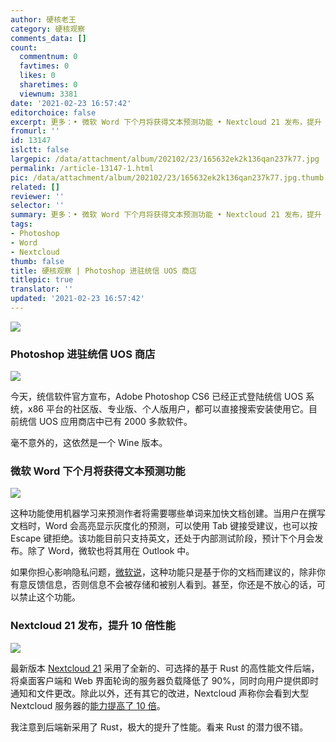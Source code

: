 ```yaml
---
author: 硬核老王
category: 硬核观察
comments_data: []
count:
  commentnum: 0
  favtimes: 0
  likes: 0
  sharetimes: 0
  viewnum: 3381
date: '2021-02-23 16:57:42'
editorchoice: false
excerpt: 更多：• 微软 Word 下个月将获得文本预测功能 • Nextcloud 21 发布，提升 10 倍性能
fromurl: ''
id: 13147
islctt: false
largepic: /data/attachment/album/202102/23/165632ek2k136qan237k77.jpg
permalink: /article-13147-1.html
pic: /data/attachment/album/202102/23/165632ek2k136qan237k77.jpg.thumb.jpg
related: []
reviewer: ''
selector: ''
summary: 更多：• 微软 Word 下个月将获得文本预测功能 • Nextcloud 21 发布，提升 10 倍性能
tags:
- Photoshop
- Word
- Nextcloud
thumb: false
title: 硬核观察 | Photoshop 进驻统信 UOS 商店
titlepic: true
translator: ''
updated: '2021-02-23 16:57:42'
---
```


![](/data/attachment/album/202102/23/165632ek2k136qan237k77.jpg)


### Photoshop 进驻统信 UOS 商店


![](/data/attachment/album/202102/23/165647h79hayhfxihth1g6.jpg)


今天，统信软件官方宣布，Adobe Photoshop CS6 已经正式登陆统信 UOS 系统，x86 平台的社区版、专业版、个人版用户，都可以直接搜索安装使用它。目前统信 UOS 应用商店中已有 2000 多款软件。


毫不意外的，这依然是一个 Wine 版本。


### 微软 Word 下个月将获得文本预测功能


![](/data/attachment/album/202102/23/165702hboa7fvboko83fae.jpg)


这种功能使用机器学习来预测作者将需要哪些单词来加快文档创建。当用户在撰写文档时，Word 会高亮显示灰度化的预测，可以使用 Tab 键接受建议，也可以按 Escape 键拒绝。该功能目前只支持英文，还处于内部测试阶段，预计下个月会发布。除了 Word，微软也将其用在 Outlook 中。


如果你担心影响隐私问题，[微软说](https://insider.office.com/en-us/blog/text-predictions-in-word-outlook)，这种功能只是基于你的文档而建议的，除非你有意反馈信息，否则信息不会被存储和被别人看到。甚至，你还是不放心的话，可以禁止这个功能。


### Nextcloud 21 发布，提升 10 倍性能


![](/data/attachment/album/202102/23/165729g9scsywms6tjcywn.jpg)


最新版本 [Nextcloud 21](https://github.com/nextcloud/server/milestone/120) 采用了全新的、可选择的基于 Rust 的高性能文件后端，将桌面客户端和 Web 界面轮询的服务器负载降低了 90%，同时向用户提供即时通知和文件更改。除此以外，还有其它的改进，Nextcloud 声称你会看到大型 Nextcloud 服务器的[能力提高了 10 倍](https://nextcloud.com/blog/nextcloud-hub-21-out-with-up-to-10x-better-performance-whiteboard-and-more-collaboration-features/)。


我注意到后端新采用了 Rust，极大的提升了性能。看来 Rust 的潜力很不错。